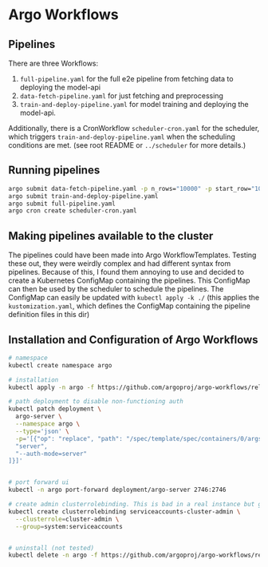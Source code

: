 # Argo Workflows

## Pipelines

There are three Workflows:

1. `full-pipeline.yaml` for the full e2e pipeline from fetching data to deploying the model-api
2. `data-fetch-pipeline.yaml` for just fetching and preprocessing
3. `train-and-deploy-pipeline.yaml` for model training and deploying the model-api. 

Additionally, there is a CronWorkflow `scheduler-cron.yaml` for the scheduler, which triggers `train-and-deploy-pipeline.yaml` when the scheduling conditions are met. (see root README or `../scheduler` for more details.)

## Running pipelines

```bash
argo submit data-fetch-pipeline.yaml -p n_rows="10000" -p start_row="100"
argo submit train-and-deploy-pipeline.yaml
argo submit full-pipeline.yaml
argo cron create scheduler-cron.yaml
```

## Making pipelines available to the cluster

The pipelines could have been made into Argo WorkflowTemplates. Testing these out, they were weirdly complex and had different syntax from pipelines. Because of this, I found them annoying to use and decided to create a Kubernetes ConfigMap containing the pipelines. This ConfigMap can then be used by the scheduler to schedule the pipelines. The ConfigMap can easily be updated with `kubectl apply -k ./` (this applies the `kustomization.yaml`, which defines the ConfigMap containing the pipeline definition files in this dir)

## Installation and Configuration of Argo Workflows

```bash
# namespace 
kubectl create namespace argo

# installation
kubectl apply -n argo -f https://github.com/argoproj/argo-workflows/releases/download/v3.4.13/install.yaml

# path deployment to disable non-functioning auth
kubectl patch deployment \
  argo-server \
  --namespace argo \
  --type='json' \
  -p='[{"op": "replace", "path": "/spec/template/spec/containers/0/args", "value": [
  "server",
  "--auth-mode=server"
]}]'


# port forward ui
kubectl -n argo port-forward deployment/argo-server 2746:2746

# create admin clusterrolebinding. This is bad in a real instance but good in the testbed, since we don't need to configure RBAC
kubectl create clusterrolebinding serviceaccounts-cluster-admin \
  --clusterrole=cluster-admin \
  --group=system:serviceaccounts


# uninstall (not tested)
kubectl delete -n argo -f https://github.com/argoproj/argo-workflows/releases/download/v3.4.13/install.yaml
```

